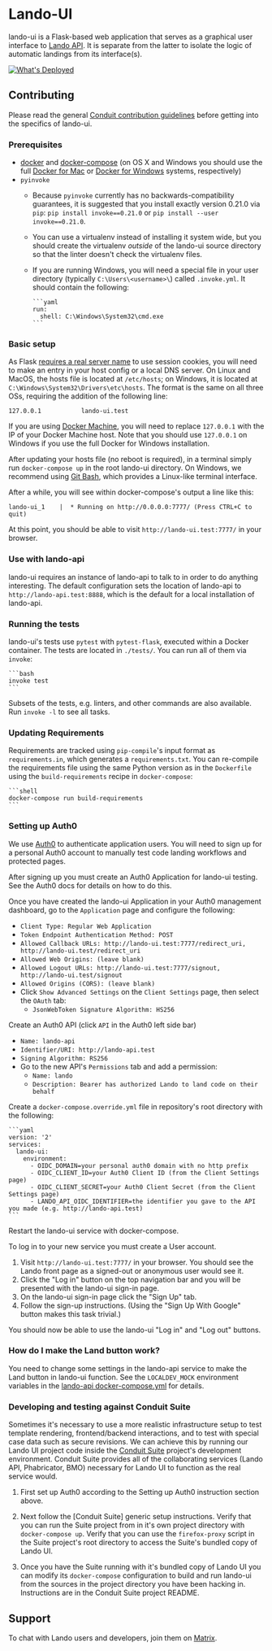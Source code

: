 # Lando-UI

lando-ui is a Flask-based web application that serves as a graphical
user interface to [Lando API](https://github.com/mozilla-conduit/lando-api).
It is separate from the latter to isolate the logic of automatic landings
from its interface(s).

[![What's Deployed](https://img.shields.io/badge/whatsdeployed-prod,dev-green.svg)](https://whatsdeployed.io/s-a0C)

## Contributing

Please read the general [Conduit contribution guidelines](http://moz-conduit.readthedocs.io/en/latest/contributing.html)
before getting into the specifics of lando-ui.

### Prerequisites

* [docker](https://docs.docker.com/engine/installation/) and [docker-compose](https://docs.docker.com/compose/install/)
  (on OS X and Windows you should use the full [Docker for Mac](https://docs.docker.com/docker-for-mac/install/)
  or [Docker for Windows](https://docs.docker.com/docker-for-windows/install/) systems,
  respectively)
* `pyinvoke`
  * Because `pyinvoke` currently has no backwards-compatibility guarantees,
    it is suggested that you install exactly version 0.21.0 via `pip`:
    `pip install invoke==0.21.0` or `pip install --user invoke==0.21.0`.
  * You can use a virtualenv instead of installing it system wide, but you
    should create the virtualenv *outside* of the lando-ui source directory so
    that the linter doesn't check the virtualenv files.
  * If you are running Windows, you will need a special file in your user
    directory (typically `C:\Users\<username>\`) called `.invoke.yml`.  It
    should contain the following:

        ```yaml
        run:
          shell: C:\Windows\System32\cmd.exe
        ```

### Basic setup

As Flask [requires a real server name](https://flask.palletsprojects.com/en/1.1.x/config/#SESSION_COOKIE_DOMAIN)
to use session cookies, you will need to make an entry in your host
config or a local DNS server. On Linux and MacOS, the hosts file is
located at `/etc/hosts`; on Windows, it is located at `C:\Windows\System32\Drivers\etc\hosts`.
The format is the same on all three OSs, requiring the addition of the
following line:

    127.0.0.1           lando-ui.test

If you are using [Docker Machine](https://docs.docker.com/machine/),
you will need to replace `127.0.0.1` with the IP of your Docker Machine
host.  Note that you should use `127.0.0.1` on Windows if you use the
full Docker for Windows installation.

After updating your hosts file (no reboot is required), in a terminal
simply run `docker-compose up` in the root lando-ui directory.  On
Windows, we recommend using [Git Bash](https://git-for-windows.github.io/),
which provides a Linux-like terminal interface.

After a while, you will see within docker-compose's output a line like
this:

    lando-ui_1    |  * Running on http://0.0.0.0:7777/ (Press CTRL+C to quit)

At this point, you should be able to visit
`http://lando-ui.test:7777/` in your browser.

### Use with lando-api

lando-ui requires an instance of lando-api to talk to in order to do
anything interesting.  The default configuration sets the location of
lando-api to `http://lando-api.test:8888`, which is the default for a
local installation of lando-api.

### Running the tests

lando-ui's tests use `pytest` with `pytest-flask`, executed within a
Docker container.  The tests are located in `./tests/`.  You can run
all of them via `invoke`:

    ```bash
    invoke test
    ```

Subsets of the tests, e.g. linters, and other commands are also available.  Run
`invoke -l` to see all tasks.

### Updating Requirements

Requirements are tracked using `pip-compile`'s input format as `requirements.in`,
which generates a `requirements.txt`. You can re-compile the requirements file
using the same Python version as in the `Dockerfile` using the `build-requirements`
recipe in `docker-compose`:

    ```shell
    docker-compose run build-requirements
    ```

### Setting up Auth0

We use [Auth0](https://auth0.com/) to authenticate application users.
You will need to sign up for a personal Auth0 account to manually test
code landing workflows and protected pages.

After signing up you must create an Auth0 Application for lando-ui testing.
See the Auth0 docs for details on how to do this.

Once you have created the lando-ui Application in your Auth0 management dashboard,
go to the `Application` page and configure the following:

* `Client Type: Regular Web Application`
* `Token Endpoint Authentication Method: POST`
* `Allowed Callback URLs: http://lando-ui.test:7777/redirect_uri, http://lando-ui.test/redirect_uri`
* `Allowed Web Origins: (leave blank)`
* `Allowed Logout URLs: http://lando-ui.test:7777/signout, http://lando-ui.test/signout`
* `Allowed Origins (CORS): (leave blank)`
* Click `Show Advanced Settings` on the `Client Settings` page, then select the `OAuth`
  tab:
  * `JsonWebToken Signature Algorithm: HS256`

Create an Auth0 API (click `API` in the Auth0 left side bar)

* `Name: lando-api`
* `Identifier/URI: http://lando-api.test`
* `Signing Algorithm: RS256`
* Go to the new API's `Permissions` tab and add a permission:
  * `Name: lando`
  * `Description: Bearer has authorized Lando to land code on their behalf`

Create a `docker-compose.override.yml` file in repository's root directory with
the following:

    ```yaml
    version: '2'
    services:
      lando-ui:
        environment:
          - OIDC_DOMAIN=your personal auth0 domain with no http prefix
          - OIDC_CLIENT_ID=your Auth0 Client ID (from the Client Settings page)
          - OIDC_CLIENT_SECRET=your Auth0 Client Secret (from the Client Settings page)
          - LANDO_API_OIDC_IDENTIFIER=the identifier you gave to the API you made (e.g. http://lando-api.test)
    ```

Restart the lando-ui service with docker-compose.

To log in to your new service you must create a User account.

  1. Visit `http://lando-ui.test:7777/` in your browser.  You should  see the Lando
     front page as a signed-out or anonymous user would see it.
  1. Click the "Log in" button on the top navigation bar and you will be presented
     with the lando-ui sign-in page.
  1. On the lando-ui sign-in page click the "Sign Up" tab.
  1. Follow the sign-up instructions. (Using the "Sign Up With Google" button makes
     this task trivial.)

 You should now be able to use the lando-ui "Log in" and "Log out" buttons.

### How do I make the Land button work?

You need to change some settings in the lando-api service to make the
Land button in lando-ui function.  See the `LOCALDEV_MOCK`
environment variables in the [lando-api docker-compose.yml](https://github.com/mozilla-conduit/lando-api/blob/master/docker-compose.yml)
for details.

### Developing and testing against Conduit Suite

Sometimes it's necessary to use a more realistic infrastructure setup to test template
rendering, frontend/backend interactions, and to test with special case data such
as secure revisions.  We can achieve this by running our Lando UI project code inside
the [Conduit Suite](https://github.com/mozilla-conduit/suite) project's development
environment. Conduit Suite provides all of the collaborating services (Lando API,
Phabricator, BMO) necessary for Lando UI to function as the real service would.

1. First set up Auth0 according to the Setting up Auth0 instruction section above.

1. Next follow the [Conduit Suite] generic setup instructions.  Verify that you can
run the Suite project from in it's own project directory with `docker-compose up`.
Verify that you can use the `firefox-proxy` script in the Suite project's root
directory to access the Suite's bundled copy of Lando UI.

1. Once you have the Suite running with it's bundled copy of Lando UI you can modify
its `docker-compose` configuration to build and run lando-ui from the sources in
the project directory you have been hacking in.  Instructions are in the Conduit
Suite project README.

## Support

To chat with Lando users and developers, join them on [Matrix](https://chat.mozilla.org/#/room/#conduit:mozilla.org).
